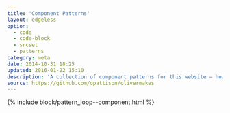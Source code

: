 ```yaml
---
title: 'Component Patterns'
layout: edgeless
option:
  - code
  - code-block
  - srcset
  - patterns
category: meta
date: 2014-10-31 18:25
updated: 2016-01-22 15:10
description: 'A collection of component patterns for this website – how the content design is made.'
source: https://github.com/opattison/olivermakes
---
```


{% include block/pattern_loop--component.html %}
